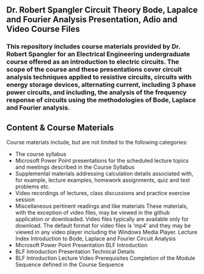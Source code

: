 
## Dr. Robert Spangler Circuit Theory Bode, Lapalce and Fourier Analysis Presentation, Adio and Video Course Files

### This repository includes course materials provided by Dr. Robert Spangler for an Electrical Engineering undergraduate course offered as an introduction to electric circuits.  The scope of the course and these presentations cover circuit analysis techniques applied to resistive circuits, circuits with energy storage devices, alternating current, including 3 phase power circuits, and including, the analysis of the frequency response of circuits using the methodologies of Bode, Laplace and Fourier analysis.

## Content & Course Materials

Course materials include, but are not limited to the following categories:
* The course syllabus
* Microsoft Power Point presentations for the scheduled lecture topics and meetings described in the Course Syllabus
* Supplemental materials addressing calculation details associated with, for example, lecture examples, homework assignments, quiz and test problems etc.  
* Video recordings of lectures, class discussions and practice exercise session
* Miscellaneous pertinent readings and like materials 
These materials, with the exception of video files, may be viewed in the github application or downloaded.
 Video files typically are available only for download.  The default format for video files is ‘mp4’ and they may be viewed in any video player including the Windows Media Player.
Lecture Index
Introduction to Bode, Laplace and Fourier Circuit Analysis
* Microsoft Power Point Presentation BLF Introduction
* BLF Introduction Presentation Technical Details 
* BLF Introduction Lecture Video 
Prerequisites
Completion of the Module Sequence defined in the Course Sequence



